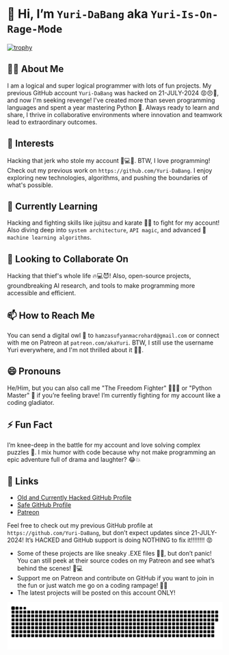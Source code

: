 # 👋 Hi, I’m `Yuri-DaBang` aka `Yuri-Is-On-Rage-Mode`

[![trophy](https://github-profile-trophy.vercel.app/?username=Yuri-Is-On-Rage-Mode&title=Stars,Followers,Commits,Repositories,MultipleLang,PullRequest&theme=onedark)](https://github.com/ryo-ma/github-profile-trophy)
  

## 🧑‍💻 About Me
I am a logical and super logical programmer with lots of fun projects. My previous GitHub account `Yuri-DaBang` was hacked on 21-JULY-2024 😡😠🤬, and now I'm seeking revenge! I've created more than seven programming languages and spent a year mastering Python 🐍. Always ready to learn and share, I thrive in collaborative environments where innovation and teamwork lead to extraordinary outcomes.

## 👀 Interests
Hacking that jerk who stole my account 😤💻🔨. BTW, I love programming! Check out my previous work on `https://github.com/Yuri-DaBang`. I enjoy exploring new technologies, algorithms, and pushing the boundaries of what's possible.

## 🌱 Currently Learning
Hacking and fighting skills like jujitsu and karate 🥋🥊 to fight for my account! Also diving deep into `system architecture`, `API magic`, and advanced 🧠 `machine learning algorithms`.

## 💞️ Looking to Collaborate On
Hacking that thief's whole life 🔥💻😈! Also, open-source projects, groundbreaking AI research, and tools to make programming more accessible and efficient.

## 📫 How to Reach Me
You can send a digital owl 🦉 to `hamzasufyanmacrohard@gmail.com` or connect with me on Patreon at `patreon.com/akaYuri`. BTW, I still use the username Yuri everywhere, and I'm not thrilled about it 😤🔥.

## 😄 Pronouns
He/Him, but you can also call me "The Freedom Fighter" 🥋🦸‍♂️ or "Python Master" 🐍 if you’re feeling brave! I’m currently fighting for my account like a coding gladiator.

## ⚡ Fun Fact
I’m knee-deep in the battle for my account and love solving complex puzzles 🧩. I mix humor with code because why not make programming an epic adventure full of drama and laughter? 😂💥

## 🔗 Links
- [Old and Currently Hacked GitHub Profile](https://github.com/Yuri-DaBang)
- [Safe GitHub Profile](https://github.com/Yuri-Is-On-Rage-Mode)
- [Patreon](https://patreon.com/akaYuri)
  

Feel free to check out my previous GitHub profile at `https://github.com/Yuri-DaBang`, but don’t expect updates since 21-JULY-2024! It’s HACKED and GitHub support is doing NOTHING to fix it!!!!!!!! 😡
- Some of these projects are like sneaky .EXE files 🕵️‍♂️, but don’t panic! You can still peek at their source codes on my Patreon and see what’s behind the scenes! 🎩💻
- Support me on Patreon and contribute on GitHub if you want to join in the fun or just watch me go on a coding rampage! 🔮🚀
- The latest projects will be posted on this account ONLY!

<p align="center">
 <img width="1000" src="assets/github-snake.svg" alt="snake"/>
</p>

<!---
Yuri-Is-On-Rage-Mode/Yuri-Is-On-Rage-Mode is a ✨ special ✨ repository because its `README.md` (this file) appears on your GitHub profile.
You can click the Preview link to take a look at your changes.
--->
